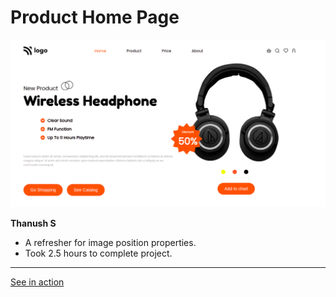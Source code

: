 #   Product Home Page

![screenshot](./screenshot/screenshot.png)

**Thanush S**

-   A refresher for image position properties.
-   Took 2.5 hours to complete project.

---

[See in action](https://thanushsiva.github.io/07-Product-Home-Page)
